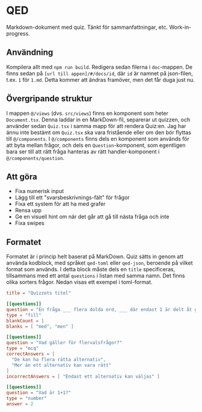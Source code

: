 # QED
Markdown-dokument med quiz. Tänkt för sammanfattningar, etc. Work-in-progress.

## Användning
Kompilera allt med `npm run build`. Redigera sedan filerna i `doc`-mappen. De finns sedan på `[url till appen]/#/docs/id`, där `id` är namnet på json-filen, t.ex. `1` för `1.md`. Detta kommer att ändras framöver, men det får duga just nu.

## Övergripande struktur
I mappen `@/views` (dvs. `src/views`) finns en komponent som heter `Document.tsx`. Denna laddar in en MarkDown-fil, separerar ut quizzen, och använder sedan `Quiz.tsx` i samma mapp för att rendera Quiz:en. Jag har ännu inte bestämt om `Quiz.tsx` ska vara fristående eller om den bör flyttas till `@/components`. I `@/components` finns dels en komponent som används för att byta mellan frågor, och dels en `Question`-komponent, som egentligen bara ser till att rätt fråga hanteras av rätt handler-komponent i `@/components/question`.

## Att göra
* Fixa numerisk input
* Lägg till ett "svarsbeskrivnings-fält" för frågor
* Fixa ett system för att ha med grafer
* Rensa upp
* Ge en visuell hint om när det går att gå till nästa fråga och inte
* Fixa swipes

## Formatet
Formatet är i princip helt baserat på MarkDown. Quiz sätts in genom att använda kodblock, med språket `qed-toml` eller `qed-json`, beroende på vilket format som används. I detta block måste dels en `title` specificeras, tillsammans med ett antal `questions` i listan med samma namn. Det finns olika sorters frågor. Nedan visas ett exempel i toml-format.
```toml
title = "Quizzets titel"

[[questions]]
question = "En fråga ___ flera dolda ord, ___ där endast 1 är dolt åt gången."
type = "fill"
blankCount = 1
blanks = [ "med", "men" ]

[[questions]]
question = "Vad gäller för flervalsfrågor?"
type = "mcq"
correctAnswers = [
  "De kan ha flera rätta alternativ",
  "Mer än ett alternativ kan vara rätt"
]
incorrectAnswers = [ "Endast ett alternativ kan väljas" ]

[[questions]]
question = "Vad är 1+1?"
type = "number"
answer = 2
```